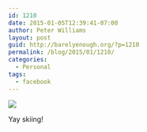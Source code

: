 ```yaml
---
id: 1210
date: 2015-01-05T12:39:41-07:00
author: Peter Williams
layout: post
guid: http://barelyenough.org/?p=1210
permalink: /blog/2015/01/1210/
categories:
  - Personal
tags:
  - facebook
---
```

![](http://ift.tt/1Brrm59)

Yay skiing!